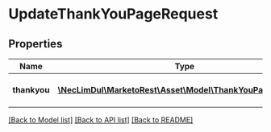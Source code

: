 # UpdateThankYouPageRequest

## Properties
Name | Type | Description | Notes
------------ | ------------- | ------------- | -------------
**thankyou** | [**\NecLimDul\MarketoRest\Asset\Model\ThankYouPageRequest[]**](ThankYouPageRequest.md) | JSON array of followup rules | [optional] 

[[Back to Model list]](../README.md#documentation-for-models) [[Back to API list]](../README.md#documentation-for-api-endpoints) [[Back to README]](../README.md)


